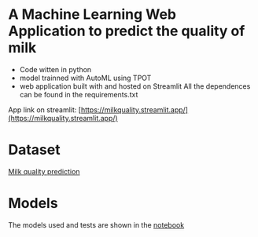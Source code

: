 # A Machine Learning Web Application to predict the quality of milk

- Code witten in python
- model trainned with AutoML using TPOT
- web application built with and hosted on Streamlit
  All the dependences can be found in the requirements.txt

App link on streamlit: [https://milkquality.streamlit.app/](https://milkquality.streamlit.app/)

# Dataset

[Milk quality prediction](https://www.kaggle.com/datasets/cpluzshrijayan/milkquality)

# Models

The models used and tests are shown in the [notebook](notebook.ipynb)
